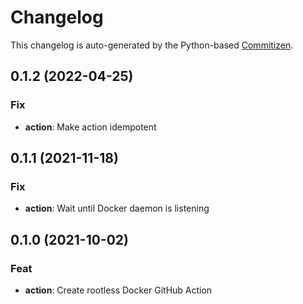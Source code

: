 # Changelog

This changelog is auto-generated by the Python-based
[Commitizen](https://commitizen-tools.github.io/commitizen).

## 0.1.2 (2022-04-25)

### Fix

- **action**: Make action idempotent

## 0.1.1 (2021-11-18)

### Fix

- **action**: Wait until Docker daemon is listening

## 0.1.0 (2021-10-02)

### Feat

- **action**: Create rootless Docker GitHub Action
